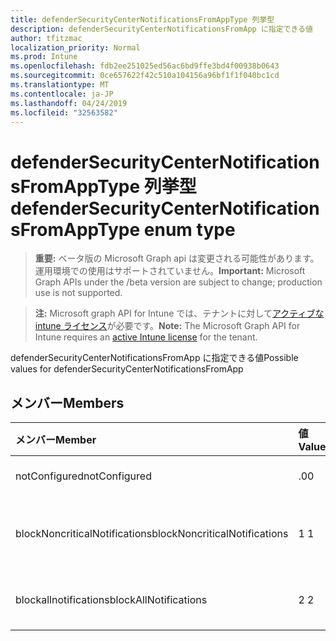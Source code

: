 ```yaml
---
title: defenderSecurityCenterNotificationsFromAppType 列挙型
description: defenderSecurityCenterNotificationsFromApp に指定できる値
author: tfitzmac
localization_priority: Normal
ms.prod: Intune
ms.openlocfilehash: fdb2ee251025ed56ac6bd9ffe3bd4f00938b0643
ms.sourcegitcommit: 0ce657622f42c510a104156a96bf1f1f040bc1cd
ms.translationtype: MT
ms.contentlocale: ja-JP
ms.lasthandoff: 04/24/2019
ms.locfileid: "32563582"
---
```

# <a name="defendersecuritycenternotificationsfromapptype-enum-type"></a><span data-ttu-id="a56d5-103">defenderSecurityCenterNotificationsFromAppType 列挙型</span><span class="sxs-lookup"><span data-stu-id="a56d5-103">defenderSecurityCenterNotificationsFromAppType enum type</span></span>

> <span data-ttu-id="a56d5-104">**重要:** ベータ版の Microsoft Graph api は変更される可能性があります。運用環境での使用はサポートされていません。</span><span class="sxs-lookup"><span data-stu-id="a56d5-104">**Important:** Microsoft Graph APIs under the /beta version are subject to change; production use is not supported.</span></span>

> <span data-ttu-id="a56d5-105">**注:** Microsoft graph API for Intune では、テナントに対して[アクティブな intune ライセンス](https://go.microsoft.com/fwlink/?linkid=839381)が必要です。</span><span class="sxs-lookup"><span data-stu-id="a56d5-105">**Note:** The Microsoft Graph API for Intune requires an [active Intune license](https://go.microsoft.com/fwlink/?linkid=839381) for the tenant.</span></span>

<span data-ttu-id="a56d5-106">defenderSecurityCenterNotificationsFromApp に指定できる値</span><span class="sxs-lookup"><span data-stu-id="a56d5-106">Possible values for defenderSecurityCenterNotificationsFromApp</span></span>

## <a name="members"></a><span data-ttu-id="a56d5-107">メンバー</span><span class="sxs-lookup"><span data-stu-id="a56d5-107">Members</span></span>
|<span data-ttu-id="a56d5-108">メンバー</span><span class="sxs-lookup"><span data-stu-id="a56d5-108">Member</span></span>|<span data-ttu-id="a56d5-109">値</span><span class="sxs-lookup"><span data-stu-id="a56d5-109">Value</span></span>|<span data-ttu-id="a56d5-110">説明</span><span class="sxs-lookup"><span data-stu-id="a56d5-110">Description</span></span>|
|:---|:---|:---|
|<span data-ttu-id="a56d5-111">notConfigured</span><span class="sxs-lookup"><span data-stu-id="a56d5-111">notConfigured</span></span>|<span data-ttu-id="a56d5-112">.0</span><span class="sxs-lookup"><span data-stu-id="a56d5-112">0</span></span>|<span data-ttu-id="a56d5-113">Not Configured</span><span class="sxs-lookup"><span data-stu-id="a56d5-113">Not Configured</span></span>|
|<span data-ttu-id="a56d5-114">blockNoncriticalNotifications</span><span class="sxs-lookup"><span data-stu-id="a56d5-114">blockNoncriticalNotifications</span></span>|<span data-ttu-id="a56d5-115">1 </span><span class="sxs-lookup"><span data-stu-id="a56d5-115">1</span></span>|<span data-ttu-id="a56d5-116">重要でない通知をブロックする</span><span class="sxs-lookup"><span data-stu-id="a56d5-116">Block non-critical notifications</span></span>|
|<span data-ttu-id="a56d5-117">blockallnotifications</span><span class="sxs-lookup"><span data-stu-id="a56d5-117">blockAllNotifications</span></span>|<span data-ttu-id="a56d5-118">2 </span><span class="sxs-lookup"><span data-stu-id="a56d5-118">2</span></span>|<span data-ttu-id="a56d5-119">すべての通知をブロックする</span><span class="sxs-lookup"><span data-stu-id="a56d5-119">Block all notifications</span></span>|





